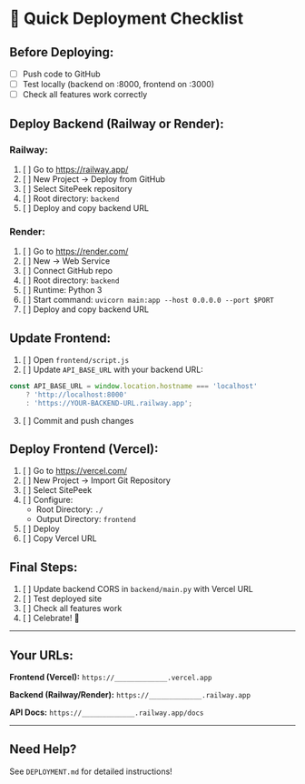 # 🚀 Quick Deployment Checklist

## Before Deploying:

- [ ] Push code to GitHub
- [ ] Test locally (backend on :8000, frontend on :3000)
- [ ] Check all features work correctly

## Deploy Backend (Railway or Render):

### Railway:
1. [ ] Go to https://railway.app/
2. [ ] New Project → Deploy from GitHub
3. [ ] Select SitePeek repository
4. [ ] Root directory: `backend`
5. [ ] Deploy and copy backend URL

### Render:
1. [ ] Go to https://render.com/
2. [ ] New → Web Service
3. [ ] Connect GitHub repo
4. [ ] Root directory: `backend`
5. [ ] Runtime: Python 3
6. [ ] Start command: `uvicorn main:app --host 0.0.0.0 --port $PORT`
7. [ ] Deploy and copy backend URL

## Update Frontend:

1. [ ] Open `frontend/script.js`
2. [ ] Update `API_BASE_URL` with your backend URL:
```javascript
const API_BASE_URL = window.location.hostname === 'localhost' 
    ? 'http://localhost:8000' 
    : 'https://YOUR-BACKEND-URL.railway.app';
```
3. [ ] Commit and push changes

## Deploy Frontend (Vercel):

1. [ ] Go to https://vercel.com/
2. [ ] New Project → Import Git Repository
3. [ ] Select SitePeek
4. [ ] Configure:
   - Root Directory: `./`
   - Output Directory: `frontend`
5. [ ] Deploy
6. [ ] Copy Vercel URL

## Final Steps:

1. [ ] Update backend CORS in `backend/main.py` with Vercel URL
2. [ ] Test deployed site
3. [ ] Check all features work
4. [ ] Celebrate! 🎉

---

## Your URLs:

**Frontend (Vercel):** `https://_____________.vercel.app`

**Backend (Railway/Render):** `https://_____________.railway.app`

**API Docs:** `https://_____________.railway.app/docs`

---

## Need Help?

See `DEPLOYMENT.md` for detailed instructions!
